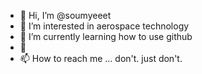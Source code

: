 - 👋 Hi, I’m @soumyeeet
- 👀 I’m interested in aerospace technology
- 🌱 I’m currently learning how to use github
- 💞
- 📫 How to reach me ... don't. just don't.

<!---
soumyeeet/soumyeeet is a ✨ special ✨ repository because its `README.md` (this file) appears on your GitHub profile.
You can click the Preview link to take a look at your changes.
--->
